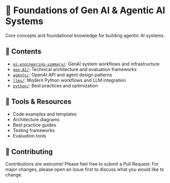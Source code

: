 # 🤖 Foundations of Gen AI & Agentic AI Systems

Core concepts and foundational knowledge for building agentic AI systems.

## 📁 Contents

- [`ai-engineering-summary/`](./ai-engineering-summary/): GenAI system workflows and infrastructure
- [`gen-AI/`](./gen-AI/): Technical architecture and evaluation frameworks
- [`agents/`](./agents/): OpenAI API and agent design patterns
- [`llms/`](./llms/): Modern Python workflows and LLM integration
- [`python/`](./python/): Best practices and optimization
<!-- - [`assets/`](./assets/): Visual resources and diagrams -->

<!-- ## 🎯 Key Areas

1. **AI Engineering**
   - System design principles
   - Infrastructure and optimization
   - Security best practices

2. **Agent Development**
   - Architecture patterns
   - Tool integration
   - Communication protocols

3. **LLM Integration**
   - Model selection
   - Prompt engineering
   - Context management

4. **Evaluation**
   - Testing methodologies
   - Performance metrics
   - Quality assurance -->
<!-- 
## 📚 Learning Path

1. Start with `ai-engineering-summary/` for concepts
2. Move to `gen-AI/` for architecture
3. Explore `agents/` for implementation
4. Study `llms/` for model integration
5. Review `python/` for best practices -->

<!-- ## 📖 Resources

- [OpenAI Docs](https://platform.openai.com/docs)
- [Hugging Face](https://huggingface.co/docs/transformers)
- [LangChain](https://python.langchain.com/docs/get_started/introduction)
- [CrewAI](https://docs.crewai.com) -->

## 🔧 Tools & Resources

- Code examples and templates
- Architecture diagrams
- Best practice guides
- Testing frameworks
- Evaluation tools

## 🤝 Contributing

Contributions are welcome! Please feel free to submit a Pull Request. For major changes, please open an issue first to discuss what you would like to change.

<!-- ## 📝 License

This project is licensed under the MIT License - see the [LICENSE](../LICENSE) file for details.  -->